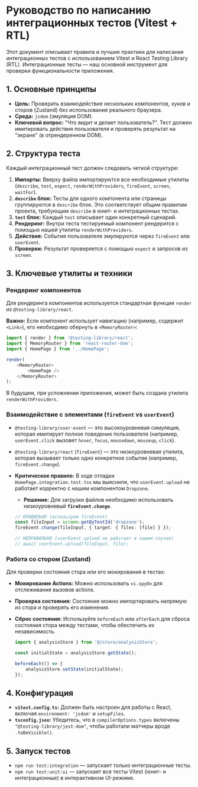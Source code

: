 # Руководство по написанию интеграционных тестов (Vitest + RTL)

Этот документ описывает правила и лучшие практики для написания интеграционных тестов с использованием Vitest и React Testing Library (RTL). Интеграционные тесты — наш основной инструмент для проверки функциональности приложения.

## 1. Основные принципы

-   **Цель:** Проверить взаимодействие нескольких компонентов, хуков и сторов (Zustand) без использования реального браузера.
-   **Среда:** `jsdom` (эмуляция DOM).
-   **Ключевой вопрос:** "Что видит и делает пользователь?". Тест должен имитировать действия пользователя и проверять результат на "экране" (в отрендеренном DOM).

## 2. Структура теста

Каждый интеграционный тест должен следовать четкой структуре:

1.  **Импорты:** Вверху файла импортируются все необходимые утилиты (`describe`, `test`, `expect`, `renderWithProviders`, `fireEvent`, `screen`, `waitFor`).
2.  **`describe` блок:** Тесты для одного компонента или страницы группируются в `describe` блок. Это соответствует общим правилам проекта, требующим `describe` в юнит- и интеграционных тестах.
3.  **`test` блок:** Каждый `test` описывает один конкретный сценарий.
4.  **Рендеринг:** Внутри теста тестируемый компонент рендерится с помощью нашей утилиты `renderWithProviders`.
5.  **Действия:** События пользователя эмулируются через `fireEvent` или `userEvent`.
6.  **Проверки:** Результат проверяется с помощью `expect` и запросов из `screen`.

## 3. Ключевые утилиты и техники

### Рендеринг компонентов

Для рендеринга компонентов используется стандартная функция `render` из `@testing-library/react`.

**Важно:** Если компонент использует навигацию (например, содержит `<Link>`), его необходимо обернуть в `<MemoryRouter>`:
```typescript
import { render } from '@testing-library/react';
import { MemoryRouter } from 'react-router-dom';
import { HomePage } from '../HomePage';

render(
    <MemoryRouter>
        <HomePage />
    </MemoryRouter>
);
```

В будущем, при усложнении приложения, может быть создана утилита `renderWithProviders`.

### Взаимодействие с элементами (`fireEvent` vs `userEvent`)

-   `@testing-library/user-event` — это высокоуровневая симуляция, которая имитирует полное поведение пользователя (например, `userEvent.click` вызовет `hover`, `focus`, `mousedown`, `mouseup`, `click`).
-   `@testing-library/react` (`fireEvent`) — это низкоуровневая утилита, которая вызывает только одно конкретное событие (например, `fireEvent.change`).

-   **Критическое правило:** В ходе отладки `HomePage.integration.test.tsx` мы выяснили, что `userEvent.upload` не работает корректно с нашим компонентом `Dropzone`.
    -   **Решение:** Для загрузки файлов необходимо использовать низкоуровневый **`fireEvent.change`**.

    ```typescript
    // ПРАВИЛЬНО (используем fireEvent)
    const fileInput = screen.getByTestId('dropzone');
    fireEvent.change(fileInput, { target: { files: [file] } });

    // НЕПРАВИЛЬНО (userEvent.upload не работает в нашем случае)
    // await userEvent.upload(fileInput, file);
    ```

### Работа со стором (Zustand)

Для проверки состояния стора или его мокирования в тестах:

-   **Мокирование Actions:** Можно использовать `vi.spyOn` для отслеживания вызовов actions.
-   **Проверка состояния:** Состояние можно импортировать напрямую из стора и проверять его изменения.
-   **Сброс состояния:** Используйте `beforeEach` или `afterEach` для сброса состояния стора между тестами, чтобы обеспечить их независимость.

    ```typescript
    import { analysisStore } from '@/store/analysisStore';

    const initialState = analysisStore.getState();

    beforeEach(() => {
        analysisStore.setState(initialState);
    });
    ```

## 4. Конфигурация

-   **`vitest.config.ts`:** Должен быть настроен для работы с React, включая `environment: 'jsdom'` и `setupFiles`.
-   **`tsconfig.json`:** Убедитесь, что в `compilerOptions.types` включены `"@testing-library/jest-dom"`, чтобы работали матчеры вроде `.toBeVisible()`.

## 5. Запуск тестов

-   `npm run test:integration` — запускает только интеграционные тесты.
-   `npm run test:unit:ui` — запускает все тесты Vitest (юнит- и интеграционные) в интерактивном UI-режиме. 